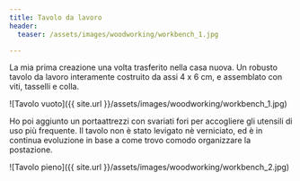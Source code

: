 ```yaml
---
title: Tavolo da lavoro
header:
  teaser: /assets/images/woodworking/workbench_1.jpg

---
```


La mia prima creazione una volta trasferito nella casa nuova. Un robusto tavolo da lavoro interamente costruito da assi 4 x 6 cm, e assemblato con viti, tasselli e colla.

![Tavolo vuoto]({{ site.url }}/assets/images/woodworking/workbench_1.jpg)

Ho poi aggiunto un portaattrezzi con svariati fori per accogliere gli utensili di uso più frequente. Il tavolo non è stato levigato nè verniciato, ed è in continua evoluzione in base a come trovo comodo organizzare la postazione.

![Tavolo pieno]({{ site.url }}/assets/images/woodworking/workbench_2.jpg)
